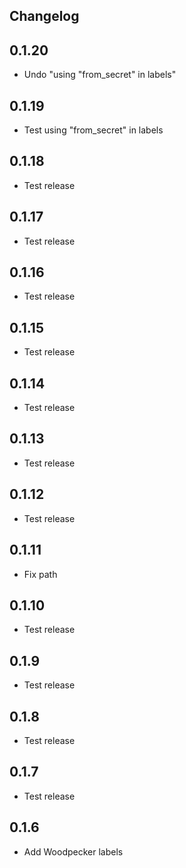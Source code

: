 ## Changelog

## 0.1.20
- Undo "using "from_secret" in labels"

## 0.1.19
- Test using "from_secret" in labels

## 0.1.18
- Test release

## 0.1.17
- Test release

## 0.1.16
- Test release

## 0.1.15
- Test release

## 0.1.14
- Test release

## 0.1.13
- Test release

## 0.1.12
- Test release

## 0.1.11
- Fix path

## 0.1.10
- Test release

## 0.1.9
- Test release

## 0.1.8
- Test release

## 0.1.7
- Test release

## 0.1.6
- Add Woodpecker labels